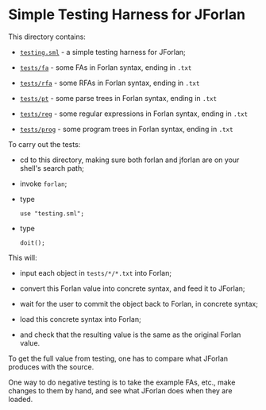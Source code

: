 Simple Testing Harness for JForlan
=========================================================================

This directory contains:

* [`testing.sml`](testing.sml) - a simple testing harness for JForlan;

* [`tests/fa`](tests/fa) -  some FAs in Forlan syntax, ending in `.txt`

* [`tests/rfa`](tests/rfa) - some RFAs in Forlan syntax, ending in `.txt`

* [`tests/pt`](tests/pt) - some parse trees in Forlan syntax, ending
  in `.txt`

* [`tests/reg`](tests/reg) - some regular expressions in Forlan
  syntax, ending in `.txt`

* [`tests/prog`](tests/prog) - some program trees in Forlan syntax,
  ending in `.txt`

To carry out the tests:

* cd to this directory, making sure both forlan and jforlan are on
  your shell's search path;

* invoke `forlan`;

* type
    ```
    use "testing.sml";
    ```

* type

    ```
    doit();
    ```

This will:

* input each object in `tests/*/*.txt` into Forlan;

* convert this Forlan value into concrete syntax, and feed it to
  JForlan;

* wait for the user to commit the object back to Forlan, in concrete
  syntax;

* load this concrete syntax into Forlan;

* and check that the resulting value is the same as the original
  Forlan value.

To get the full value from testing, one has to compare what JForlan
produces with the source.

One way to do negative testing is to take the example FAs, etc., make
changes to them by hand, and see what JForlan does when they are loaded.
